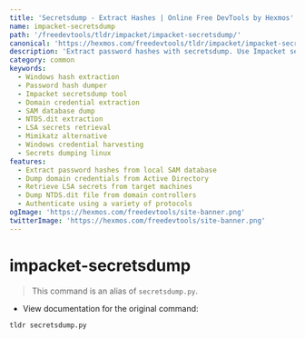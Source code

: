 ```yaml
---
title: 'Secretsdump - Extract Hashes | Online Free DevTools by Hexmos'
name: impacket-secretsdump
path: '/freedevtools/tldr/impacket/impacket-secretsdump/'
canonical: 'https://hexmos.com/freedevtools/tldr/impacket/impacket-secretsdump/'
description: 'Extract password hashes with secretsdump. Use Impacket secretsdump to grab credentials from Windows machines, domains, and databases. Free online tool, no registration required.'
category: common
keywords:
  - Windows hash extraction
  - Password hash dumper
  - Impacket secretsdump tool
  - Domain credential extraction
  - SAM database dump
  - NTDS.dit extraction
  - LSA secrets retrieval
  - Mimikatz alternative
  - Windows credential harvesting
  - Secrets dumping linux
features:
  - Extract password hashes from local SAM database
  - Dump domain credentials from Active Directory
  - Retrieve LSA secrets from target machines
  - Dump NTDS.dit file from domain controllers
  - Authenticate using a variety of protocols
ogImage: 'https://hexmos.com/freedevtools/site-banner.png'
twitterImage: 'https://hexmos.com/freedevtools/site-banner.png'
---
```


# impacket-secretsdump

> This command is an alias of `secretsdump.py`.

- View documentation for the original command:

`tldr secretsdump.py`
